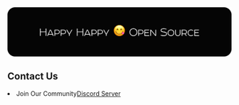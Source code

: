 <div>
  <img src="https://raw.githubusercontent.com/P4xS3-Dev/.github/main/data/githubP4S3.png">

  <h2>Contact Us</h2>
  <li>Join Our Community<a href="https://discord.gg/uEuetEY3jd">Discord Server</a></li>
</div>